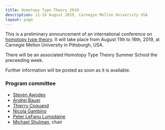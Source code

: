 ```yaml
---
title: Homotopy Type Theory 2019
description: 11–16 August 2019, Carnegie Mellon University USA
layout: page
---
```


This is a preliminary announcement of an international conference on [homotopy type
theory](https://homotopytypetheory.org). It will take place from August 11th to 16th,
2019, at Carnegie Mellon University in Pittsburgh, USA.

There will be an associated Homotopy Type Theory Summer School the preceeding week.

Further information will be posted as soon as it is available.

### Program committee

* [Steven Awodey](https://www.andrew.cmu.edu/user/awodey/)
* [Andrej Bauer](http://www.andrej.com/)
* [Thierry Coquand](http://www.cse.chalmers.se/~coquand/)
* [Nicola Gambino](http://www1.maths.leeds.ac.uk/~pmtng/)
* [Peter LeFanu Lumsdaine](http://peterlefanulumsdaine.com)
* [Michael Shulman](http://home.sandiego.edu/~shulman/), chair
